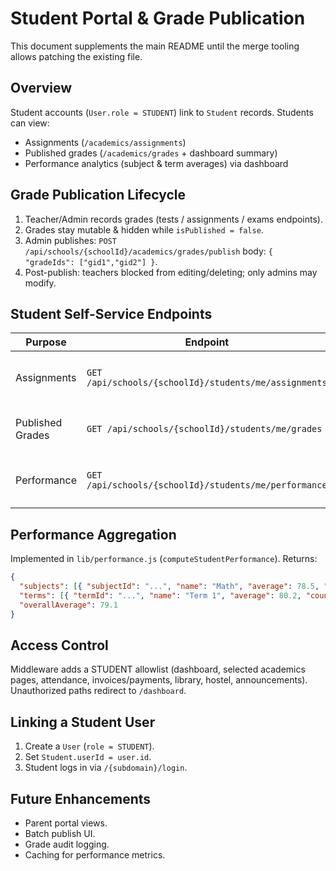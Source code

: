 # Student Portal & Grade Publication

This document supplements the main README until the merge tooling allows patching the existing file.

## Overview

Student accounts (`User.role = STUDENT`) link to `Student` records. Students can view:

- Assignments (`/academics/assignments`)
- Published grades (`/academics/grades` + dashboard summary)
- Performance analytics (subject & term averages) via dashboard

## Grade Publication Lifecycle

1. Teacher/Admin records grades (tests / assignments / exams endpoints).
2. Grades stay mutable & hidden while `isPublished = false`.
3. Admin publishes: `POST /api/schools/{schoolId}/academics/grades/publish` body: `{ "gradeIds": ["gid1","gid2"] }`.
4. Post-publish: teachers blocked from editing/deleting; only admins may modify.

## Student Self-Service Endpoints

| Purpose | Endpoint | Notes |
|---------|----------|-------|
| Assignments | `GET /api/schools/{schoolId}/students/me/assignments` | Filters by current enrollment section/class. |
| Published Grades | `GET /api/schools/{schoolId}/students/me/grades` | Only `isPublished = true` grades. |
| Performance | `GET /api/schools/{schoolId}/students/me/performance` | Aggregated per subject & term averages. |

## Performance Aggregation

Implemented in `lib/performance.js` (`computeStudentPerformance`). Returns:

```json
{
  "subjects": [{ "subjectId": "...", "name": "Math", "average": 78.5, "count": 6 }],
  "terms": [{ "termId": "...", "name": "Term 1", "average": 80.2, "count": 14 }],
  "overallAverage": 79.1
}
```

## Access Control

Middleware adds a STUDENT allowlist (dashboard, selected academics pages, attendance, invoices/payments, library, hostel, announcements). Unauthorized paths redirect to `/dashboard`.

## Linking a Student User

1. Create a `User` (`role = STUDENT`).
2. Set `Student.userId = user.id`.
3. Student logs in via `/{subdomain}/login`.

## Future Enhancements

- Parent portal views.
- Batch publish UI.
- Grade audit logging.
- Caching for performance metrics.

